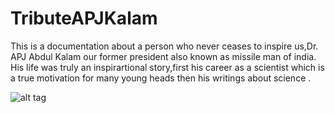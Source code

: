 # TributeAPJKalam
This is a documentation about a person who never ceases to inspire us,Dr. APJ Abdul Kalam our former president also known as missile man of india.
His life was truly an inspirartional story,first his career as a scientist which is a true motivation for many young heads then his writings about science .

![alt tag](https://raw.githubusercontent.com/iamdharmveer/TributeAPJKalam/master/img/apj1.jpg)
